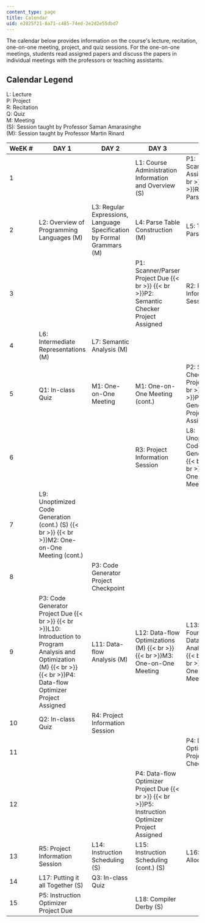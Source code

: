 ```yaml
---
content_type: page
title: Calendar
uid: e2825f21-8a71-c485-74ed-2e2d2e55dbd7
---
```


The calendar below provides information on the course's lecture, recitation, one-on-one meeting, project, and quiz sessions. For the one-on-one meetings, students read assigned papers and discuss the papers in individual meetings with the professors or teaching assistants.

Calendar Legend
---------------

L: Lecture  
P: Project  
R: Recitation  
Q: Quiz  
M: Meeting  
(S): Session taught by Professor Saman Amarasinghe  
(M): Session taught by Professor Martin Rinard

| WeEK # | DAY 1 | DAY 2 | DAY 3 | DAY 4 |
| --- | --- | --- | --- | --- |
| 1 |  |  | L1: Course Administration Information and Overview (S) | P1: Scanner/Parser Assigned  {{< br >}}  {{< br >}}R1: Scanner Parser Project |
| 2 | L2: Overview of Programming Languages (M) | L3: Regular Expressions, Language Specification by Formal Grammars (M) | L4: Parse Table Construction (M) | L5: Top-down Parsing (M) |
| 3 |  |  | P1: Scanner/Parser Project Due  {{< br >}}  {{< br >}}P2: Semantic Checker Project Assigned | R2: Project Information Session |
| 4 | L6: Intermediate Representations (M) | L7: Semantic Analysis (M) |  |  |
| 5 | Q1: In-class Quiz | M1: One-on-One Meeting | M1: One-on-One Meeting (cont.) | P2: Semantic Checker Project Due  {{< br >}}  {{< br >}}P3: Code Generator Project Assigned |
| 6 |  |  | R3: Project Information Session | L8: Unoptimized Code Generation (S)  {{< br >}}  {{< br >}}M2: One-on-One Meeting |
| 7 | L9: Unoptimized Code Generation (cont.) (S)  {{< br >}}  {{< br >}}M2: One-on-One Meeting (cont.) |  |  |  |
| 8 |  | P3: Code Generator Project Checkpoint |  |  |
| 9 | P3: Code Generator Project Due  {{< br >}}  {{< br >}}L10: Introduction to Program Analysis and Optimization (M)  {{< br >}}  {{< br >}}P4: Data-flow Optimizer Project Assigned | L11: Data-flow Analysis (M) | L12: Data-flow Optimizations (M)  {{< br >}}  {{< br >}}M3: One-on-One Meeting | L13: Foundations of Data-flow Analysis (M)  {{< br >}}  {{< br >}}M3: One-on-One Meeting (cont.) |
| 10 | Q2: In-class Quiz | R4: Project Information Session |  |  |
| 11 |  |  |  | P4: Data-flow Optimizer Project Checkpoint |
| 12 |  |  | P4: Data-flow Optimizer Project Due  {{< br >}}  {{< br >}}P5: Instruction Optimizer Project Assigned |  |
| 13 | R5: Project Information Session | L14: Instruction Scheduling (S) | L15: Instruction Scheduling (cont.) (S) | L16: Register Allocation (S) |
| 14 | L17: Putting it all Together (S) | Q3: In-class Quiz |  |  |
| 15 | P5: Instruction Optimizer Project Due |  | L18: Compiler Derby (S) |